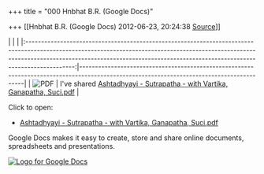 +++
title = "000 Hnbhat B.R. (Google Docs)"

+++
[[Hnbhat B.R. (Google Docs)	2012-06-23, 20:24:38 [Source](https://groups.google.com/g/samskrita/c/J0vd8aysquI)]]



|                                                                                                                                                                                                                                                           |                                                                                                                                          | |:---------------------------------------------------------------------------------------------------------------------------------------------------------------------------------------------------------------------------------------------------------:|------------------------------------------------------------------------------------------------------------------------------------------| | ![PDF](https://ci4.googleusercontent.com/proxy/hbjq5JlcCW60USbNkR2NlSslMmwEFAwYteDQdu8kx7dPIsNLBZGvPGsrPEX1bkA6i5t-UQSUtoO4RkdyN6vfir6K_YxwB7OX4BcofUHHAmJ1H3cxUmUUCOE=s0-d-e1-ft#https://ssl.gstatic.com/docs/documents/share/images/services/pdf-1.png) | I've shared [Ashtadhyayi - Sutrapatha - with Vartika, Ganapatha, Suci.pdf](https://docs.google.com/open?id=0B-ueXU4do-o_eC02OENFN2xiNDQ) |

Click to open:

-   [Ashtadhyayi - Sutrapatha - with Vartika, Ganapatha,
    Suci.pdf](https://docs.google.com/open?id=0B-ueXU4do-o_eC02OENFN2xiNDQ)

  
Google Docs makes it easy to create, store and share online documents, spreadsheets and presentations.

[![Logo for Google Docs](https://ci6.googleusercontent.com/proxy/YjMB4Vx2nt030BDvl5gBv-ZedsvTF1fZFskYK2suX0kMSy-7gen8Ijso08w-D_a4f_QTZpgzYLOvDr-HqrN_1OFm6GY6smiYj_s0iOnL1BIm3mGsvo4LFSJ4uKu3OSk=s0-d-e1-ft#https://ssl.gstatic.com/docs/documents/share/images/services/docs_logo-1.gif)](https://docs.google.com)

